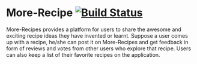 # More-Recipe [![Build Status](https://travis-ci.org/emasys/More-Recipe.svg?branch=master)](https://travis-ci.org/emasys/More-Recipe)
More-Recipes provides a platform for users to share the awesome and exciting  recipe ideas they have invented or learnt.  Suppose a user comes up with a recipe,  he/she can post it on More-Recipes and  get feedback in form of reviews and votes from other users who explore that recipe. Users can also keep a list of their favorite recipes on the application.
